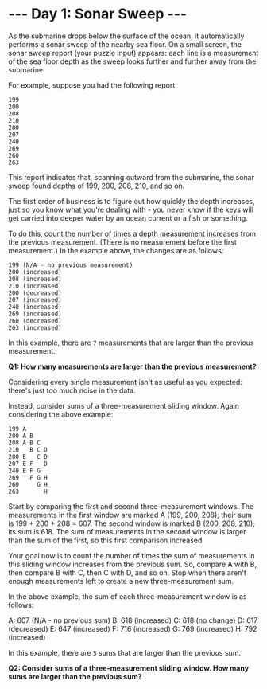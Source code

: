 # --- Day 1: Sonar Sweep ---

As the submarine drops below the surface of the ocean, it automatically performs
a sonar sweep of the nearby sea floor. On a small screen, the sonar sweep report
(your puzzle input) appears: each line is a measurement of the sea floor depth
as the sweep looks further and further away from the submarine.

For example, suppose you had the following report:

```
199
200
208
210
200
207
240
269
260
263
```

This report indicates that, scanning outward from the submarine, the sonar sweep
found depths of 199, 200, 208, 210, and so on.

The first order of business is to figure out how quickly the depth increases,
just so you know what you're dealing with - you never know if the keys will get
carried into deeper water by an ocean current or a fish or something.

To do this, count the number of times a depth measurement increases from the
previous measurement. (There is no measurement before the first measurement.) In
the example above, the changes are as follows:

```
199 (N/A - no previous measurement)
200 (increased)
208 (increased)
210 (increased)
200 (decreased)
207 (increased)
240 (increased)
269 (increased)
260 (decreased)
263 (increased)
```

In this example, there are `7` measurements that are larger than the previous
measurement.

**Q1: How many measurements are larger than the previous measurement?**

Considering every single measurement isn't as useful as you expected: there's
just too much noise in the data.

Instead, consider sums of a three-measurement sliding window. Again considering
the above example:

```
199 A
200 A B
208 A B C
210   B C D
200 E   C D
207 E F   D
240 E F G
269   F G H
260     G H
263       H
```

Start by comparing the first and second three-measurement windows. The
measurements in the first window are marked A (199, 200, 208); their sum is
199 + 200 + 208 = 607. The second window is marked B (200, 208, 210); its sum
is 618. The sum of measurements in the second window is larger than the sum of
the first, so this first comparison increased.

Your goal now is to count the number of times the sum of measurements in this
sliding window increases from the previous sum. So, compare A with B, then
compare B with C, then C with D, and so on. Stop when there aren't enough
measurements left to create a new three-measurement sum.

In the above example, the sum of each three-measurement window is as follows:

A: 607 (N/A - no previous sum) B: 618 (increased) C: 618 (no change) D: 617
(decreased) E: 647 (increased) F: 716 (increased) G: 769 (increased) H: 792
(increased)

In this example, there are `5` sums that are larger than the previous sum.

**Q2: Consider sums of a three-measurement sliding window. How many sums are
larger than the previous sum?**

